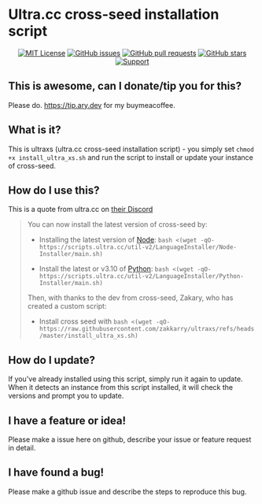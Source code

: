 # Ultra.cc cross-seed installation script

<div align="center">

[![MIT License](https://img.shields.io/badge/license-MIT-blue.svg)](https://opensource.org/licenses/MIT)
[![GitHub issues](https://img.shields.io/github/issues/zakkarry/ultraxs.svg)](https://github.com/zakkarry/ultraxs/issues)
[![GitHub pull requests](https://img.shields.io/github/issues-pr/zakkarry/ultraxs.svg)](https://github.com/zakkarry/ultraxs/pulls)
[![GitHub stars](https://img.shields.io/github/stars/zakkarry/ultraxs.svg)](https://github.com/zakkarry/ultraxs/stargazers)
[![Support](https://img.shields.io/badge/buy%20me-coffee-tan)](https://tip.ary.dev)

</div>

## This is awesome, can I donate/tip you for this?

Please do. https://tip.ary.dev for my buymeacoffee.

## What is it?

This is ultraxs (ultra.cc cross-seed installation script) - you simply set `chmod +x install_ultra_xs.sh`
and run the script to install or update your instance of cross-seed.

## How do I use this?

This is a quote from ultra.cc on [their Discord](https://discord.com/channels/427913240316477443/427914848702038026/1320729360700932190)

> You can now install the latest version of cross-seed by:
>
> -   Installing the latest version of [Node](https://docs.ultra.cc/books/unofficial-language-installers-3AK/page/install-nodejs): `bash <(wget -qO- https://scripts.ultra.cc/util-v2/LanguageInstaller/Node-Installer/main.sh)`
>
> -   Install the latest or v3.10 of [Python](https://docs.ultra.cc/books/unofficial-language-installers-3AK/page/install-python-using-pyenv): `bash <(wget -qO- https://scripts.ultra.cc/util-v2/LanguageInstaller/Python-Installer/main.sh)`
>
> Then, with thanks to the dev from cross-seed, Zakary, who has created a custom script:
>
> -   Install cross seed with `bash <(wget -qO- https://raw.githubusercontent.com/zakkarry/ultraxs/refs/heads/master/install_ultra_xs.sh)`

## How do I update?

If you've already installed using this script, simply run it again to update.
When it detects an instance from this script installed, it will check the versions and prompt you to update.

## I have a feature or idea!

Please make a issue here on github, describe your issue or feature request in detail.

## I have found a bug!

Please make a github issue and describe the steps to reproduce this bug.
